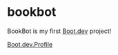 # bookbot

BookBot is my first [Boot.dev](https://www.boot.dev) project!

[Boot.dev.Profile](https://www.boot.dev/u/skriptkiddie)
